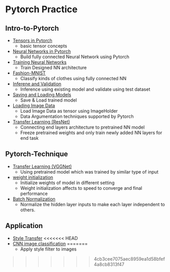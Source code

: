 # Pytorch Practice

## Intro-to-Pytorch
- [Tensors in Pytorch](<https://github.com/fenneccat/pytorch-tutorial/blob/master/Intro-to-Pytorch/Part%201%20-%20Tensors%20in%20PyTorch%20%28Exercises%29.ipynb>)
  * basic tensor concepts
- [Neural Networks in Pytorch](<https://github.com/fenneccat/pytorch-tutorial/blob/master/Intro-to-Pytorch/Part%202%20-%20Neural%20Networks%20in%20PyTorch%20%28Exercises%29.ipynb>)
  * Build fully connected Neural Network using Pytorch
- [Training Neural Networks](<https://github.com/fenneccat/pytorch-tutorial/blob/master/Intro-to-Pytorch/Part%203%20-%20Training%20Neural%20Networks%20(Exercises%29.ipynb>)
  * Train Designed NN architecture
- [Fashion-MNIST](<https://github.com/fenneccat/pytorch-tutorial/blob/master/Intro-to-Pytorch/Part%204%20-%20Fashion-MNIST%20(Exercises%29.ipynb>)
  * Classify kinds of clothes using fully connected NN 
- [Inferene and Validation](<https://github.com/fenneccat/pytorch-tutorial/blob/master/Intro-to-Pytorch/Part%205%20-%20Inference%20and%20Validation%20(Exercises%29.ipynb>)
  * Inference using existing model and validate using test dataset
- [Saving and Loading Models](<https://github.com/fenneccat/pytorch-tutorial/blob/master/Intro-to-Pytorch/Part%206%20-%20Saving%20and%20Loading%20Models.ipynb>)
  * Save & Load trained model
- [Loading Image Data](<https://github.com/fenneccat/pytorch-tutorial/blob/master/Intro-to-Pytorch/Part%207%20-%20Loading%20Image%20Data%20(Exercises%29.ipynb>)
  * Load Image Data as tensor using ImageHolder
  * Data Argumentation techniques supported by Pytorch
- [Transfer Learning (ResNet)](<https://github.com/fenneccat/pytorch-tutorial/blob/master/Intro-to-Pytorch/Part%207%20-%20Loading%20Image%20Data%20(Exercises%29.ipynb>)
  * Connecting end layers architecture to pretrained NN model 
  * Freeze pretrained weights and only train newly added NN layers for end task

## Pytorch-Technique
- [Transfer Learning (VGGNet)](<https://github.com/fenneccat/pytorch-tutorial/blob/master/pytorch-technique/Transfer_Learning_Exercise.ipynb>)
  * Using pretrained model which was trained by similar type of input
- [weight initialization](<https://github.com/fenneccat/pytorch-tutorial/blob/master/pytorch-technique/weight_initialization_exercise.ipynb>)
  * Initialize weights of model in different setting
  * Weight initialization affects to speed to converge and final performance
- [Batch Normalization](<https://github.com/fenneccat/pytorch-tutorial/blob/master/pytorch-technique/Batch_Normalization_exercise.ipynb>)
  * Normalize the hidden layer inputs to make each layer independent to others.


## Application
- [Style Transfer](<https://github.com/fenneccat/pytorch-tutorial/blob/master/Application/Style_Transfer_Exercise.ipynb>)
<<<<<<< HEAD
- [CNN image classification](<https://github.com/fenneccat/pytorch-tutorial/blob/master/Application/cifar10_cnn_augmentation.ipynb>)
=======
  * Apply style filter to images
>>>>>>> 4cb3cee7075aec8959ea1d58bfef4a8cb8313f47
